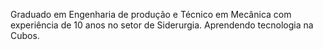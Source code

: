 Graduado em Engenharia de produção e Técnico em Mecânica com experiência de 10 anos no setor de Siderurgia.
Aprendendo tecnologia na Cubos.
